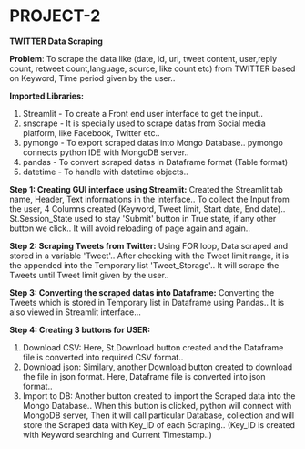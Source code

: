 # PROJECT-2
**TWITTER Data Scraping**

**Problem**: To scrape the data like (date, id, url, tweet content, user,reply count, retweet count,language, source, like count etc) from TWITTER based on Keyword, Time period given by the user..

**Imported Libraries:**
1. Streamlit - To create a Front end user interface to get the input..
2. snscrape - It is specially used to scrape datas from Social media platform, like Facebook, Twitter etc..
3. pymongo - To export scraped datas into Mongo Database.. pymongo connects python IDE with MongoDB server..
4. pandas - To convert scraped datas in Dataframe format (Table format)
5. datetime - To handle with datetime objects..

**Step 1: Creating GUI interface using Streamlit:**
Created the Streamlit tab name, Header, Text informations in the interface..
To collect the Input from the user, 4 Columns created (Keyword, Tweet limit, Start date, End date)..
St.Session_State used to stay 'Submit' button in True state, if any other button we click.. It will avoid reloading of page again and again..


**Step 2: Scraping Tweets from Twitter:**
Using FOR loop, Data scraped and stored in a variable 'Tweet'.. 
After checking with the Tweet limit range, it is the appended into the Temporary list 'Tweet_Storage'..
It will scrape the Tweets until Tweet limit given by the user..


**Step 3: Converting the scraped datas into Dataframe:**
Converting the Tweets which is stored in Temporary list in Dataframe using Pandas..
It is also viewed in Streamlit interface...


**Step 4: Creating 3 buttons for USER:**
1. Download CSV: Here, St.Download button created and the Dataframe file is converted into required CSV format..
2. Download json: Similary, another Download button created to download the file in json format. Here, Dataframe file is converted into json format..
3. Import to DB: Another button created to import the Scraped data into the Mongo Database.. When this button is clicked, python will connect with MongoDB server, Then it will call particular Database, collection and will store the Scraped data with Key_ID of each Scraping.. (Key_ID is created with Keyword searching and Current Timestamp..)

